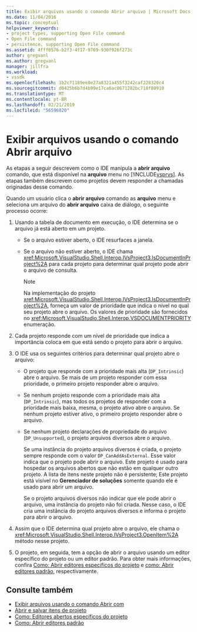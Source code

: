 ```yaml
---
title: Exibir arquivos usando o comando Abrir arquivo | Microsoft Docs
ms.date: 11/04/2016
ms.topic: conceptual
helpviewer_keywords:
- project types, supporting Open File command
- Open File command
- persistence, supporting Open File command
ms.assetid: 4fff0576-b2f3-4f17-9769-930f926f273c
author: gregvanl
ms.author: gregvanl
manager: jillfra
ms.workload:
- vssdk
ms.openlocfilehash: 1b2c71189ee8e27a8321a455f3242caf228320c4
ms.sourcegitcommit: d0425b6b7d4b99e17ca6ac0671282bc718f80910
ms.translationtype: MT
ms.contentlocale: pt-BR
ms.lasthandoff: 02/21/2019
ms.locfileid: "56596820"
---
```

# <a name="display-files-by-using-the-open-file-command"></a>Exibir arquivos usando o comando Abrir arquivo
As etapas a seguir descrevem como o IDE manipula a **abrir arquivo** comando, que está disponível na **arquivo** menu no [!INCLUDE[vsprvs](../../code-quality/includes/vsprvs_md.md)]. As etapas também descrevem como projetos devem responder a chamadas originadas desse comando.

 Quando um usuário clica o **abrir arquivo** comando as **arquivo** menu e seleciona um arquivo do **abrir arquivo** caixa de diálogo, o seguinte processo ocorre:

1.  Usando a tabela de documento em execução, o IDE determina se o arquivo já está aberto em um projeto.

    -   Se o arquivo estiver aberto, o IDE resurfaces a janela.

    -   Se o arquivo não estiver aberto, o IDE chama <xref:Microsoft.VisualStudio.Shell.Interop.IVsProject3.IsDocumentInProject%2A> para cada projeto para determinar qual projeto pode abrir o arquivo de consulta.

        > [!NOTE]
        >  Na implementação do projeto <xref:Microsoft.VisualStudio.Shell.Interop.IVsProject3.IsDocumentInProject%2A>, forneça um valor de prioridade que indica o nível no qual seu projeto abre o arquivo. Os valores de prioridade são fornecidos no <xref:Microsoft.VisualStudio.Shell.Interop.VSDOCUMENTPRIORITY> enumeração.

2.  Cada projeto responde com um nível de prioridade que indica a importância coloca em que está sendo o projeto para abrir o arquivo.

3.  O IDE usa os seguintes critérios para determinar qual projeto abre o arquivo:

    -   O projeto que responde com a prioridade mais alta (`DP_Intrinsic`) abre o arquivo. Se mais de um projeto responder com essa prioridade, o primeiro projeto responder abre o arquivo.

    -   Se nenhum projeto responde com a prioridade mais alta (`DP_Intrinsic`), mas todos os projetos de responder com a prioridade mais baixa, mesma, o projeto ativo abre o arquivo. Se nenhum projeto estiver ativo, o primeiro projeto responder abre o arquivo.

    -   Se nenhum projeto declarações de propriedade do arquivo (`DP_Unsupported`), o projeto arquivos diversos abre o arquivo.

         Se uma instância do projeto arquivos diversos é criada, o projeto sempre responde com o valor `DP_CanAddAsExternal`. Esse valor indica que o projeto pode abrir o arquivo. Este projeto é usado para hospedar os arquivos abertos que não estão em qualquer outro projeto. A lista de itens neste projeto não é persistente; Este projeto está visível no **Gerenciador de soluções** somente quando ele é usado para abrir um arquivo.

         Se o projeto arquivos diversos não indicar que ele pode abrir o arquivo, uma instância do projeto não foi criada. Nesse caso, o IDE cria uma instância do projeto arquivos diversos e informa o projeto para abrir o arquivo.

4.  Assim que o IDE determina qual projeto abre o arquivo, ele chama o <xref:Microsoft.VisualStudio.Shell.Interop.IVsProject3.OpenItem%2A> método nesse projeto.

5.  O projeto, em seguida, tem a opção de abrir o arquivo usando um editor específico do projeto ou um editor padrão. Para obter mais informações, confira [Como: Abrir editores específicos do projeto](../../extensibility/how-to-open-project-specific-editors.md) e [como: Abrir editores padrão](../../extensibility/how-to-open-standard-editors.md), respectivamente.

## <a name="see-also"></a>Consulte também
- [Exibir arquivos usando o comando Abrir com](../../extensibility/internals/displaying-files-by-using-the-open-with-command.md)
- [Abrir e salvar itens de projeto](../../extensibility/internals/opening-and-saving-project-items.md)
- [Como: Editores abertos específicos do projeto](../../extensibility/how-to-open-project-specific-editors.md)
- [Como: Abrir editores padrão](../../extensibility/how-to-open-standard-editors.md)